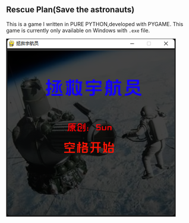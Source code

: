 ## Rescue Plan(Save the astronauts)
This is a game I written in PURE PYTHON,developed with PYGAME.
This game is currently only available on Windows with `.exe` file.

![](1.png)
